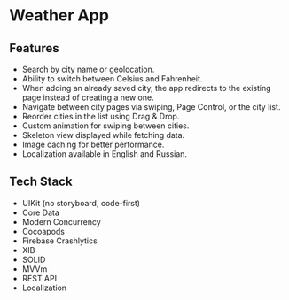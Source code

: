 # Weather App

## Features

- Search by city name or geolocation.  
- Ability to switch between Celsius and Fahrenheit.  
- When adding an already saved city, the app redirects to the existing page instead of creating a new one.  
- Navigate between city pages via swiping, Page Control, or the city list.  
- Reorder cities in the list using Drag & Drop.  
- Custom animation for swiping between cities.  
- Skeleton view displayed while fetching data.  
- Image caching for better performance.  
- Localization available in English and Russian.  

## Tech Stack

- UIKit (no storyboard, code-first)
- Core Data
- Modern Concurrency
- Cocoapods
- Firebase Crashlytics
- XIB
- SOLID
- MVVm
- REST API
- Localization
